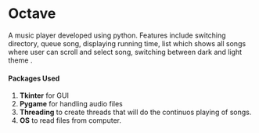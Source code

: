 # Octave
A music player developed using python.
Features include switching directory, queue song, displaying running time, list which shows all songs where user can scroll and select song, switching between dark and light theme .
   
#### Packages Used
1. **Tkinter** for GUI
2. **Pygame** for handling audio files
3. **Threading** to create threads that will do the continuos playing of songs.
4. **OS** to read files from computer.
  
